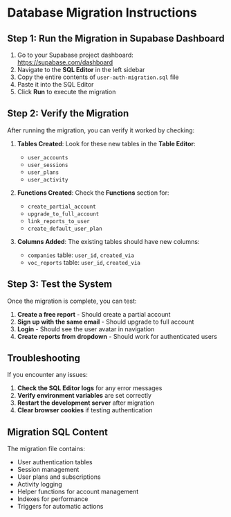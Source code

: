 # Database Migration Instructions

## Step 1: Run the Migration in Supabase Dashboard

1. Go to your Supabase project dashboard: https://supabase.com/dashboard
2. Navigate to the **SQL Editor** in the left sidebar
3. Copy the entire contents of `user-auth-migration.sql` file
4. Paste it into the SQL Editor
5. Click **Run** to execute the migration

## Step 2: Verify the Migration

After running the migration, you can verify it worked by checking:

1. **Tables Created**: Look for these new tables in the **Table Editor**:
   - `user_accounts`
   - `user_sessions` 
   - `user_plans`
   - `user_activity`

2. **Functions Created**: Check the **Functions** section for:
   - `create_partial_account`
   - `upgrade_to_full_account`
   - `link_reports_to_user`
   - `create_default_user_plan`

3. **Columns Added**: The existing tables should have new columns:
   - `companies` table: `user_id`, `created_via`
   - `voc_reports` table: `user_id`, `created_via`

## Step 3: Test the System

Once the migration is complete, you can test:

1. **Create a free report** - Should create a partial account
2. **Sign up with the same email** - Should upgrade to full account
3. **Login** - Should see the user avatar in navigation
4. **Create reports from dropdown** - Should work for authenticated users

## Troubleshooting

If you encounter any issues:

1. **Check the SQL Editor logs** for any error messages
2. **Verify environment variables** are set correctly
3. **Restart the development server** after migration
4. **Clear browser cookies** if testing authentication

## Migration SQL Content

The migration file contains:
- User authentication tables
- Session management
- User plans and subscriptions
- Activity logging
- Helper functions for account management
- Indexes for performance
- Triggers for automatic actions 